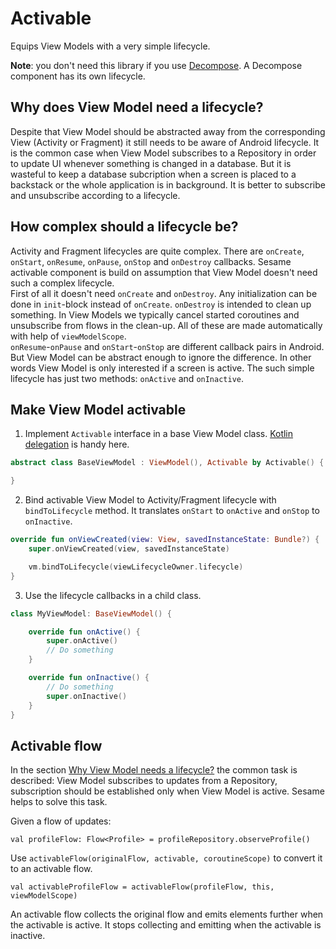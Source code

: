 # Activable

Equips View Models with a very simple lifecycle.

**Note**: you don't need this library if you use [Decompose](https://github.com/arkivanov/Decompose). A Decompose component has its own lifecycle.

## Why does View Model need a lifecycle?
Despite that View Model should be abstracted away from the corresponding View (Activity or Fragment) it still needs to be aware of Android lifecycle. It is the common case when View Model subscribes to a Repository in order to update UI whenever something is changed in a database. But it is wasteful to keep a database subcription when a screen is placed to a backstack or the whole application is in background. It is better to subscribe and unsubscribe according to a lifecycle.

## How complex should a lifecycle be?
Activity and Fragment lifecycles are quite complex. There are `onCreate`, `onStart`, `onResume`, `onPause`, `onStop` and `onDestroy` callbacks. Sesame  activable component is build on assumption that View Model doesn't need such a complex lifecycle.  
First of all it doesn't need `onCreate` and `onDestroy`. Any initialization can be done in `init`-block instead of `onCreate`. `onDestroy` is intended to clean up something. In View Models we typically cancel started coroutines and unsubscribe from flows in the clean-up. All of these are made automatically with help of `viewModelScope`.  
`onResume`-`onPause` and `onStart`-`onStop` are different callback pairs in Android. But View Model can be abstract enough to ignore the difference. In other words View Model is only interested if a screen is active. The such simple lifecycle has just two methods: `onActive` and `onInactive`.

## Make View Model activable
1. Implement `Activable` interface in a base View Model class. [Kotlin delegation](https://kotlinlang.org/docs/delegation.html) is handy here.
```kotlin
abstract class BaseViewModel : ViewModel(), Activable by Activable() {

}
```

2. Bind activable View Model to Activity/Fragment lifecycle with `bindToLifecycle` method. It translates `onStart` to `onActive` and `onStop` to `onInactive`.

```kotlin
override fun onViewCreated(view: View, savedInstanceState: Bundle?) {
    super.onViewCreated(view, savedInstanceState)

    vm.bindToLifecycle(viewLifecycleOwner.lifecycle)
}
```

3. Use the lifecycle callbacks in a child class.
```kotlin
class MyViewModel: BaseViewModel() {

    override fun onActive() {
        super.onActive()
        // Do something
    }

    override fun onInactive() {
        // Do something
        super.onInactive()
    }
}
```

## Activable flow
In the section [Why View Model needs a lifecycle?](#why-view-model-needs-lifecycle) the common task is described: View Model subscribes to updates from a Repository, subscription should be established only when View Model is active. Sesame helps to solve this task.

Given a flow of updates: 
```
val profileFlow: Flow<Profile> = profileRepository.observeProfile()
```

Use `activableFlow(originalFlow, activable, coroutineScope)` to convert it to an activable flow.

```
val activableProfileFlow = activableFlow(profileFlow, this, viewModelScope)
```

An activable flow collects the original flow and emits elements further when the activable is active. It stops collecting and emitting when the activable is inactive.
